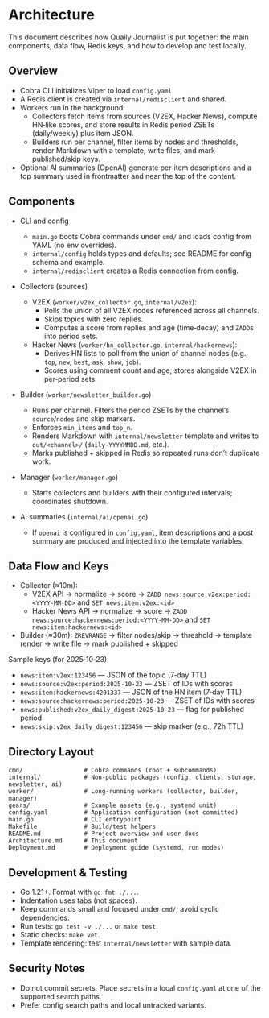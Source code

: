 # Architecture

This document describes how Quaily Journalist is put together: the main components, data flow, Redis keys, and how to develop and test locally.

## Overview

- Cobra CLI initializes Viper to load `config.yaml`.
- A Redis client is created via `internal/redisclient` and shared.
- Workers run in the background:
  - Collectors fetch items from sources (V2EX, Hacker News), compute HN‑like scores, and store results in Redis period ZSETs (daily/weekly) plus item JSON.
  - Builders run per channel, filter items by nodes and thresholds, render Markdown with a template, write files, and mark published/skip keys.
- Optional AI summaries (OpenAI) generate per‑item descriptions and a top summary used in frontmatter and near the top of the content.

## Components

- CLI and config
  - `main.go` boots Cobra commands under `cmd/` and loads config from YAML (no env overrides).
  - `internal/config` holds types and defaults; see README for config schema and example.
  - `internal/redisclient` creates a Redis connection from config.

- Collectors (sources)
  - V2EX (`worker/v2ex_collector.go`, `internal/v2ex`):
    - Polls the union of all V2EX nodes referenced across all channels.
    - Skips topics with zero replies.
    - Computes a score from replies and age (time‑decay) and `ZADD`s into period sets.
  - Hacker News (`worker/hn_collector.go`, `internal/hackernews`):
    - Derives HN lists to poll from the union of channel nodes (e.g., `top`, `new`, `best`, `ask`, `show`, `job`).
    - Scores using comment count and age; stores alongside V2EX in per‑period sets.

- Builder (`worker/newsletter_builder.go`)
  - Runs per channel. Filters the period ZSETs by the channel’s `source`/`nodes` and skip markers.
  - Enforces `min_items` and `top_n`.
  - Renders Markdown with `internal/newsletter` template and writes to `out/<channel>/` (`daily-YYYYMMDD.md`, etc.).
  - Marks published + skipped in Redis so repeated runs don’t duplicate work.

- Manager (`worker/manager.go`)
  - Starts collectors and builders with their configured intervals; coordinates shutdown.

- AI summaries (`internal/ai/openai.go`)
  - If `openai` is configured in `config.yaml`, item descriptions and a post summary are produced and injected into the template variables.

## Data Flow and Keys

- Collector (≈10m):
  - V2EX API → normalize → score → `ZADD news:source:v2ex:period:<YYYY-MM-DD>` and `SET news:item:v2ex:<id>`
  - Hacker News API → normalize → score → `ZADD news:source:hackernews:period:<YYYY-MM-DD>` and `SET news:item:hackernews:<id>`
- Builder (≈30m): `ZREVRANGE` → filter nodes/skip → threshold → template render → write file → mark published + skipped

Sample keys (for 2025‑10‑23):

- `news:item:v2ex:123456` — JSON of the topic (7‑day TTL)
- `news:source:v2ex:period:2025-10-23` — ZSET of IDs with scores
- `news:item:hackernews:4201337` — JSON of the HN item (7‑day TTL)
- `news:source:hackernews:period:2025-10-23` — ZSET of IDs with scores
- `news:published:v2ex_daily_digest:2025-10-23` — flag for published period
- `news:skip:v2ex_daily_digest:123456` — skip marker (e.g., 72h TTL)

## Directory Layout

```
cmd/                 # Cobra commands (root + subcommands)
internal/            # Non-public packages (config, clients, storage, newsletter, ai)
worker/              # Long-running workers (collector, builder, manager)
gears/               # Example assets (e.g., systemd unit)
config.yaml          # Application configuration (not committed)
main.go              # CLI entrypoint
Makefile             # Build/test helpers
README.md            # Project overview and user docs
Architecture.md      # This document
Deployment.md        # Deployment guide (systemd, run modes)
```

## Development & Testing

- Go 1.21+. Format with `go fmt ./...`.
- Indentation uses tabs (not spaces).
- Keep commands small and focused under `cmd/`; avoid cyclic dependencies.
- Run tests: `go test -v ./...` or `make test`.
- Static checks: `make vet`.
- Template rendering: test `internal/newsletter` with sample data.

## Security Notes

- Do not commit secrets. Place secrets in a local `config.yaml` at one of the supported search paths.
- Prefer config search paths and local untracked variants.

